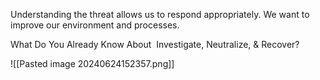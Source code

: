
Understanding the threat allows us to respond appropriately. We want to improve our environment and processes.

What Do You Already Know About  Investigate, Neutralize, & Recover?

![[Pasted image 20240624152357.png]]

